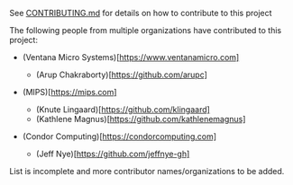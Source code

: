 See [CONTRIBUTING.md](CONTRIBUTING.md) for details on how to contribute to this project

The following people from multiple organizations have contributed to this project:

* (Ventana Micro Systems)[https://www.ventanamicro.com]
  * (Arup Chakraborty)[https://github.com/arupc]

* (MIPS)[https://mips.com] 
  * (Knute Lingaard)[https://github.com/klingaard]
  * (Kathlene Magnus)[https://github.com/kathlenemagnus]

* (Condor Computing)[https://condorcomputing.com]
  * (Jeff Nye)[https://github.com/jeffnye-gh]

List is incomplete and more contributor names/organizations to be added. 
